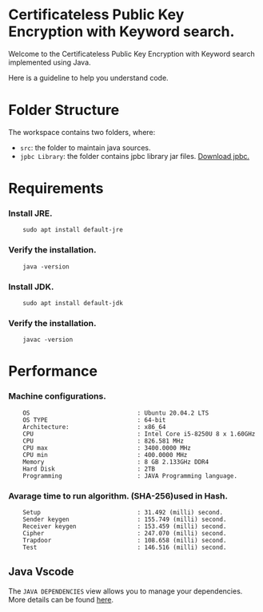 # Certificateless Public Key Encryption with Keyword search.

Welcome to the Certificateless Public Key Encryption with Keyword search implemented using Java. 

Here is a guideline to help you understand code.

# Folder Structure

The workspace contains two folders, where:

- `src`: the folder to maintain java sources.
- `jpbc Library`: the folder contains jpbc library jar files. [Download jpbc. ](http://gas.dia.unisa.it/projects/jpbc/download.html#.YGVrEXUzZEY)


# Requirements
### Install JRE.
        sudo apt install default-jre 
### Verify the installation.
        java -version
### Install JDK.
        sudo apt install default-jdk
### Verify the installation.
        javac -version

# Performance
### Machine configurations.
        OS                              : Ubuntu 20.04.2 LTS
        OS TYPE                         : 64-bit
        Architecture:                   : x86_64
        CPU                             : Intel Core i5-8250U 8 x 1.60GHz	
        CPU                             : 826.581 MHz
        CPU max                         : 3400.0000 MHz
        CPU min                         : 400.0000 MHz
        Memory                          : 8 GB 2.133GHz DDR4
        Hard Disk                       : 2TB
        Programming                     : JAVA Programming language.


### Avarage time to run algorithm. (SHA-256)used in Hash.

        Setup                           : 31.492 (milli) second.
        Sender keygen                   : 155.749 (milli) second.
        Receiver keygen                 : 153.459 (milli) second.
        Cipher                          : 247.070 (milli) second.
        Trapdoor                        : 108.658 (milli) second.
        Test                            : 146.516 (milli) second.


## Java Vscode

The `JAVA DEPENDENCIES` view allows you to manage your dependencies. More details can be found [here](https://github.com/microsoft/vscode-java-pack/blob/master/release-notes/v0.9.0.md#work-with-jar-files-directly).